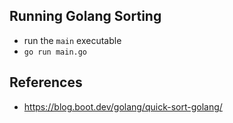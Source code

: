 ## Running Golang Sorting

- run the `main` executable
- `go run main.go`

## References

- https://blog.boot.dev/golang/quick-sort-golang/
